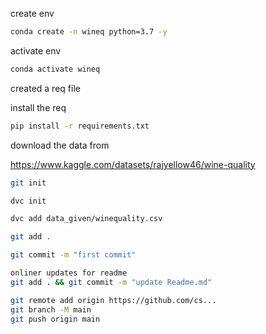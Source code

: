 create env 

```bash
conda create -n wineq python=3.7 -y
```

activate env
```bash
conda activate wineq
```

created a req file

install the req
```bash
pip install -r requirements.txt
```
download the data from 

https://www.kaggle.com/datasets/rajyellow46/wine-quality

```bash
git init
```
```bash
dvc init 
```
```bash
dvc add data_given/winequality.csv
```
```bash
git add .
```
```bash
git commit -m "first commit"

onliner updates for readme
git add . && git commit -m "update Readme.md"

git remote add origin https://github.com/cs... 
git branch -M main
git push origin main